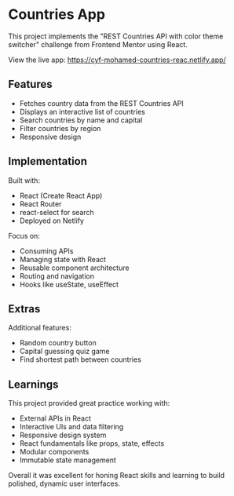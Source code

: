 # Countries App

This project implements the "REST Countries API with color theme switcher" challenge from Frontend Mentor using React. 

View the live app: https://cyf-mohamed-countries-reac.netlify.app/


## Features

- Fetches country data from the REST Countries API
- Displays an interactive list of countries
- Search countries by name and capital
- Filter countries by region
- Responsive design

## Implementation 

Built with:

- React (Create React App)
- React Router
- react-select for search
- Deployed on Netlify

Focus on:

- Consuming APIs
- Managing state with React
- Reusable component architecture
- Routing and navigation
- Hooks like useState, useEffect

## Extras

Additional features:

- Random country button
- Capital guessing quiz game
- Find shortest path between countries

## Learnings

This project provided great practice working with:

- External APIs in React
- Interactive UIs and data filtering
- Responsive design system
- React fundamentals like props, state, effects
- Modular components
- Immutable state management

Overall it was excellent for honing React skills and learning to build polished, dynamic user interfaces.
